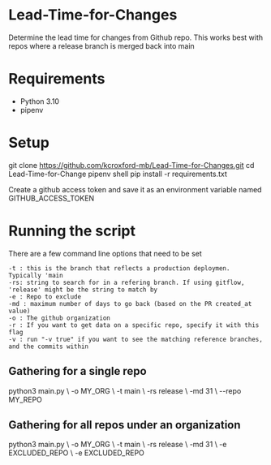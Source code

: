 # Lead-Time-for-Changes
Determine the lead time for changes from Github repo.  This works best with repos where a release branch is merged back into main


# Requirements
- Python 3.10
- pipenv

# Setup 
git clone https://github.com/kcroxford-mb/Lead-Time-for-Changes.git
cd Lead-Time-for-Change 
pipenv shell
pip install  -r requirements.txt

Create a github access token and save it as an environment variable named GITHUB_ACCESS_TOKEN

# Running the script 
There are a few command line options that need to be set 

    -t : this is the branch that reflects a production deploymen. Typically 'main
    -rs: string to search for in a refering branch. If using gitflow, 'release' might be the string to match by
    -e : Repo to exclude
    -md : maximum number of days to go back (based on the PR created_at value)
    -o : The github organization 
    -r : If you want to get data on a specific repo, specify it with this flag 
    -v : run "-v true" if you want to see the matching reference branches, and the commits within

## Gathering for a single repo 
python3 main.py \\
 -o MY_ORG \\
 -t main \\
 -rs release \\
 -md 31  \\
 --repo MY_REPO


## Gathering for all repos under an organization
python3 main.py \\
 -o MY_ORG \\
 -t main \\
 -rs release \\
 -md 31  \\
 -e EXCLUDED_REPO \\
 -e EXCLUDED_REPO 


